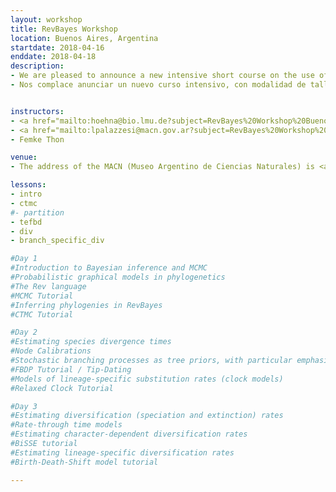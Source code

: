 ```yaml
---
layout: workshop
title: RevBayes Workshop
location: Buenos Aires, Argentina
startdate: 2018-04-16
enddate: 2018-04-18
description:
- We are pleased to announce a new intensive short course on the use of RevBayes—the new MrBayes—focused on Bayesian phylogenetic tree inference and diversification rate estimation. The course will be free of charge,  three full days in length and, and will take place at Museo Argentino de Ciencias Naturales (MACN-CONICET), Buenos Aires, Argentina from the 16th to the 18th of April, 2018. This course is primarily funded by the BAYLAT (Germany), with  support from the MACN-CONICET.  The course will be primarily taught in English. Applications may be written in English or Spanish and should be submitted online here by March 15th, 2018. Preference will go towards students with background in phylogenetics and a compelling motivation for taking the course.
- Nos complace anunciar un nuevo curso intensivo, con modalidad de taller, destinado a estudiantes de grado y posgrado, acerca del uso de RevBayes—el nuevo MrBayes—enfocado en la inferencia de árboles filogenéticos y en la estimación de tasas de diversificación. El curso será gratuito, tendrá una duración de tres días, y se dictará en el Museo Argentino de Ciencias Naturales "Bernardino Rivadavia" (MACN-CONICET), entre los días 16 y 18 de Abril de 2018. Este curso estará  financiado por BAYLAT (Alemania), y contará con el apoyo del MACN-CONICET.  El curso será dictado principalmente en inglés.  Las solicitudes pueden estar escritas en inglés o en español y deben ser completadas online aquí  antes del 15 de Marzo de 2018. Se dará preferencia a estudiantes con conocimientos de filogenética y que estén desarrollando investigaciones relacionadas a los temas del curso. Se espera que todos los estudiantes tengan un nivel básico de inglés científico. 


instructors:
- <a href="mailto:hoehna@bio.lmu.de?subject=RevBayes%20Workshop%20Buenos%20Aires%202018">Sebastian Höhna</a>
- <a href="mailto:lpalazzesi@macn.gov.ar?subject=RevBayes%20Workshop%20Buenos%20Aires%202018">Luis Palazzesi</a>
- Femke Thon

venue:
- The address of the MACN (Museo Argentino de Ciencias Naturales) is <a href="https://www.google.com/maps/place/Av.+Ángel+Gallardo+470,+C1405DJR+CABA/@-34.6048398,-58.4399141,17z/data=!3m1!4b1!4m5!3m4!1s0x95bcca6d73459b81:0xf340c0225cc7bc13!8m2!3d-34.6048398!4d-58.4377254" title="Map">Angel Gallardo 470</a>. The closest Metro station is Angel Gallardo, from the B line <img src="revbayes-site/images/Buenos_Aires_MACN_Location.png" alt="Metro">. A security officer will be at this staff entrance. He will give you directions to get to the "Salón de Actos", where the workshop will take place. It is located on the first floor, next to the Museología department. If you have any issues to get in, please contact us +54 91144341130 (Luis Palazzesi)

lessons:
- intro
- ctmc
#- partition
- tefbd
- div
- branch_specific_div

#Day 1
#Introduction to Bayesian inference and MCMC
#Probabilistic graphical models in phylogenetics
#The Rev language
#MCMC Tutorial
#Inferring phylogenies in RevBayes
#CTMC Tutorial

#Day 2
#Estimating species divergence times
#Node Calibrations
#Stochastic branching processes as tree priors, with particular emphasis on the fossilized birth-death (FBD)
#FBDP Tutorial / Tip-Dating
#Models of lineage-specific substitution rates (clock models)
#Relaxed Clock Tutorial

#Day 3
#Estimating diversification (speciation and extinction) rates
#Rate-through time models
#Estimating character-dependent diversification rates
#BiSSE tutorial
#Estimating lineage-specific diversification rates
#Birth-Death-Shift model tutorial

---
```

